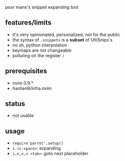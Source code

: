 poor mans's snippet expanding tool

## features/limits
* it's very opinionated, personalized, not for the public
* the syntax of `.snippets` is a **subset** of UltiSnips's
* no sh, python interpolation
* keymaps are not changeable
* polluting on the register `/`

## prerequisites
* nvim 0.9.*
* haolian9/infra.nvim

## status
* not usable

## usage
* `require'parrot'.setup()`
* `i <c-space>`: expanding
* `i,n,x,v <tab>`: goto next placeholder

